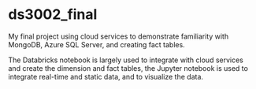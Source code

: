 # ds3002_final
My final project using cloud services to demonstrate familiarity with MongoDB, Azure SQL Server, and creating fact tables.

The Databricks notebook is largely used to integrate with cloud services and create the dimension and fact tables, the Jupyter notebook is used to integrate real-time and static data, and to visualize the data.
